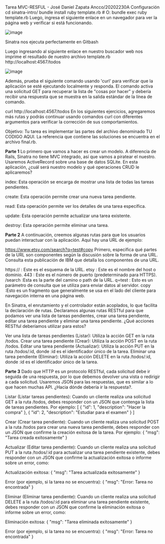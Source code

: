 Tarea MVC-RESFUL - José Daniel Zapata Ancco/20202230A
Configuración
  cd sinatra-intro/
  bundle install
  ruby template.rb # O: bundle exec ruby template.rb
Luego, ingresa el siguiente enlace en un navegador para ver la página web y verificar si está funcionando.

![image](https://github.com/Josezapat/CC3S2/assets/90808325/c9ae4f1f-b902-4e45-b882-a0db483c0410)

Sinatra nos ejecuta perfectamente en Gitbash

Luego ingresando al siguiente enlace en nuestro buscador web nos imprime el resultado de nuestro archivo template.rb
  http://localhost:4567/todos
  
  ![image](https://github.com/Josezapat/CC3S2/assets/90808325/cec4e9d1-406f-43f7-982a-1410e75f549a)

Además, prueba el siguiente comando usando 'curl' para verificar que la aplicación se esté ejecutando localmente y responda. El comando activa una solicitud GET para recuperar la lista de "cosas por hacer" y debería recibir una respuesta que se muestra en la salida estándar de la línea de comando.

  curl http://localhost:4567/todos
En los siguientes ejercicios, agregaremos más rutas y podrás continuar usando comandos curl con diferentes argumentos para verificar la corrección de sus comportamientos.

Objetivo: Tu tarea es implementar las partes del archivo denominado TU CODIGO AQUI. La referencia que contiene las soluciones se encuentra en el archivo final.rb.

**Parte 1**
Lo primero que vamos a hacer es crear un modelo. A diferencia de Rails, Sinatra no tiene MVC integrado, así que vamos a piratear el nuestro. Usaremos ActiveRecord sobre una base de datos SQLite. En esta aplicación, ¿cuál será nuestro modelo y qué operaciones CRUD le aplicaremos?

index: Esta operación se encarga de mostrar una lista de todas las tareas pendientes. 

create: Esta operación permite crear una nueva tarea pendiente.

read: Esta operación permite ver los detalles de una tarea específica. 

update: Esta operación permite actualizar una tarea existente. 

destroy: Esta operación permite eliminar una tarea. 

**Parte 2**
A continuación, creemos algunas rutas para que los usuarios puedan interactuar con la aplicación. Aquí hay una URL de ejemplo:

  https://www.etsy.com/search?q=test#copy
Primero, especifica qué partes de la URL son componentes según la discusión sobre la forma de una URL. Consulta esta publicación de IBM que detalla los componentes de una URL.

https:// : Este es el esquema de la URL.
etsy : Este es el nombre del host o dominio.
443 : Este es el número de puerto (predeterminado para HTTPS).
/search :Esta es la parte del camino o path de la URL.
q=test : Esto es un parámetro de consulta que se utiliza para enviar datos al servidor.
copy :Esto es un fragmento que generalmente se usa en el lado del cliente para navegación interna en una página web.

En Sinatra, el enrutamiento y el controlador están acoplados, lo que facilita la declaración de rutas. Declaramos algunas rutas RESTful para que podamos ver una lista de tareas pendientes, crear una tarea pendiente, editar una tarea pendiente y eliminar una tarea pendiente. ¿Qué acciones RESTful deberíamos utilizar para estos?

Ver una lista de tareas pendientes (Listar): Utiliza la acción GET en la ruta /todos.
Crear una tarea pendiente (Crear): Utiliza la acción POST en la ruta /todos.
Editar una tarea pendiente (Actualizar): Utiliza la acción PUT en la ruta /todos/:id, donde :id es el identificador único de la tarea.
Eliminar una tarea pendiente (Eliminar): Utiliza la acción DELETE en la ruta /todos/:id, donde :id es el identificador único de la tarea.

**Parte 3**
Dado que HTTP es un protocolo RESTful, cada solicitud debe ir seguida de una respuesta, por lo que debemos devolver una vista o redirigir a cada solicitud. Usaremos JSON para las respuestas, que es similar a lo que hacen muchas API. ¿Hacia dónde debería ir la respuesta?.

Listar (Listar tareas pendientes): Cuando un cliente realiza una solicitud GET a la ruta /todos, debes responder con un JSON que contenga la lista de tareas pendientes. Por ejemplo:
[
  { "id": 1, "description": "Hacer la compra" },
  { "id": 2, "description": "Estudiar para el examen" }
]

Crear (Crear tarea pendiente): Cuando un cliente realiza una solicitud POST a la ruta /todos para crear una nueva tarea pendiente, debes responder con un JSON que confirme la creación exitosa de la tarea. Por ejemplo:
{ "msg": "Tarea creada exitosamente" }

Actualizar (Editar tarea pendiente): Cuando un cliente realiza una solicitud PUT a la ruta /todos/:id para actualizar una tarea pendiente existente, debes responder con un JSON que confirme la actualización exitosa o informe sobre un error, como:

Actualización exitosa:
{ "msg": "Tarea actualizada exitosamente" }

Error (por ejemplo, si la tarea no se encuentra):
{ "msg": "Error: Tarea no encontrada" }

Eliminar (Eliminar tarea pendiente): Cuando un cliente realiza una solicitud DELETE a la ruta /todos/:id para eliminar una tarea pendiente existente, debes responder con un JSON que confirme la eliminación exitosa o informe sobre un error, como:

Eliminación exitosa:
{ "msg": "Tarea eliminada exitosamente" }

Error (por ejemplo, si la tarea no se encuentra):
{ "msg": "Error: Tarea no encontrada" }

